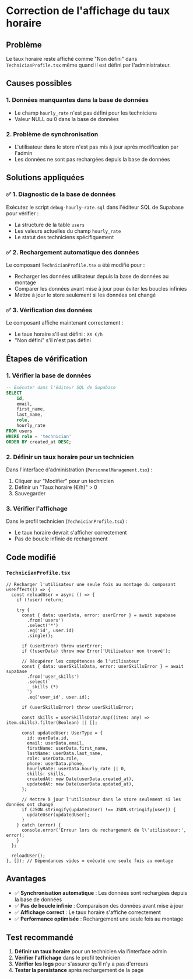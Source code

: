 # Correction de l'affichage du taux horaire

## Problème
Le taux horaire reste affiché comme "Non défini" dans `TechnicianProfile.tsx` même quand il est défini par l'administrateur.

## Causes possibles

### 1. **Données manquantes dans la base de données**
- Le champ `hourly_rate` n'est pas défini pour les techniciens
- Valeur NULL ou 0 dans la base de données

### 2. **Problème de synchronisation**
- L'utilisateur dans le store n'est pas mis à jour après modification par l'admin
- Les données ne sont pas rechargées depuis la base de données

## Solutions appliquées

### ✅ **1. Diagnostic de la base de données**
Exécutez le script `debug-hourly-rate.sql` dans l'éditeur SQL de Supabase pour vérifier :
- La structure de la table `users`
- Les valeurs actuelles du champ `hourly_rate`
- Le statut des techniciens spécifiquement

### ✅ **2. Rechargement automatique des données**
Le composant `TechnicianProfile.tsx` a été modifié pour :
- Recharger les données utilisateur depuis la base de données au montage
- Comparer les données avant mise à jour pour éviter les boucles infinies
- Mettre à jour le store seulement si les données ont changé

### ✅ **3. Vérification des données**
Le composant affiche maintenant correctement :
- Le taux horaire s'il est défini : `XX €/h`
- "Non défini" s'il n'est pas défini

## Étapes de vérification

### 1. **Vérifier la base de données**
```sql
-- Exécuter dans l'éditeur SQL de Supabase
SELECT 
    id,
    email,
    first_name,
    last_name,
    role,
    hourly_rate
FROM users 
WHERE role = 'technician'
ORDER BY created_at DESC;
```

### 2. **Définir un taux horaire pour un technicien**
Dans l'interface d'administration (`PersonnelManagement.tsx`) :
1. Cliquer sur "Modifier" pour un technicien
2. Définir un "Taux horaire (€/h)" > 0
3. Sauvegarder

### 3. **Vérifier l'affichage**
Dans le profil technicien (`TechnicianProfile.tsx`) :
- Le taux horaire devrait s'afficher correctement
- Pas de boucle infinie de rechargement

## Code modifié

### `TechnicianProfile.tsx`
```tsx
// Recharger l'utilisateur une seule fois au montage du composant
useEffect(() => {
  const reloadUser = async () => {
    if (!user) return;
    
    try {
      const { data: userData, error: userError } = await supabase
        .from('users')
        .select('*')
        .eq('id', user.id)
        .single();

      if (userError) throw userError;
      if (!userData) throw new Error('Utilisateur non trouvé');

      // Récupérer les compétences de l'utilisateur
      const { data: userSkillsData, error: userSkillsError } = await supabase
        .from('user_skills')
        .select(`
          skills (*)
        `)
        .eq('user_id', user.id);

      if (userSkillsError) throw userSkillsError;

      const skills = userSkillsData?.map((item: any) => item.skills).filter(Boolean) || [];

      const updatedUser: UserType = {
        id: userData.id,
        email: userData.email,
        firstName: userData.first_name,
        lastName: userData.last_name,
        role: userData.role,
        phone: userData.phone,
        hourlyRate: userData.hourly_rate || 0,
        skills: skills,
        createdAt: new Date(userData.created_at),
        updatedAt: new Date(userData.updated_at),
      };

      // Mettre à jour l'utilisateur dans le store seulement si les données ont changé
      if (JSON.stringify(updatedUser) !== JSON.stringify(user)) {
        updateUser(updatedUser);
      }
    } catch (error) {
      console.error('Erreur lors du rechargement de l\'utilisateur:', error);
    }
  };

  reloadUser();
}, []); // Dépendances vides = exécuté une seule fois au montage
```

## Avantages

- ✅ **Synchronisation automatique** : Les données sont rechargées depuis la base de données
- ✅ **Pas de boucle infinie** : Comparaison des données avant mise à jour
- ✅ **Affichage correct** : Le taux horaire s'affiche correctement
- ✅ **Performance optimisée** : Rechargement une seule fois au montage

## Test recommandé

1. **Définir un taux horaire** pour un technicien via l'interface admin
2. **Vérifier l'affichage** dans le profil technicien
3. **Vérifier les logs** pour s'assurer qu'il n'y a pas d'erreurs
4. **Tester la persistance** après rechargement de la page 